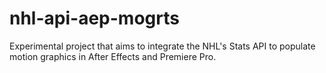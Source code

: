# nhl-api-aep-mogrts
Experimental project that aims to integrate the NHL's Stats API to populate motion graphics in After Effects and Premiere Pro.
